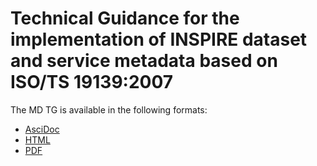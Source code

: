 # Technical Guidance for the implementation of INSPIRE dataset and service metadata based on ISO/TS 19139:2007

The MD TG is available in the following formats:
* [AsciDoc](dataspecification_so.adoc)
* [HTML](dataspecification_so.html)
* [PDF](dataspecification_so.pdf)
